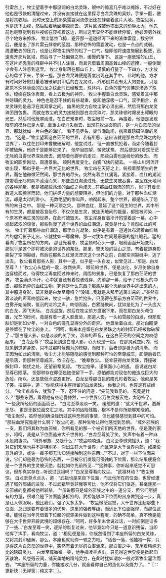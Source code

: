 引雷台上，牧尘望着手中那温润的白龙灵珠，眼中的惊喜几乎难以掩饰，不过好在他也是很快的清醒过来，并没有直接就在这里探寻白龙灵珠的奥妙，手掌一翻，便是将其收起。
此时天空上的那条雷霆河流依旧还在肆虐着这片大地，牧尘见状，也是跃下山峰，然后贴着地面疾掠而去。
这片区域被他搞出来的动静太大，他先前也是察觉到有些视线在窥视着这边，所以这里显然不能继续停留，他必须另外找寻个地方来修炼。
牧尘低空飞掠，避开那一道道倾泻下来的液体雷霆，数分钟后，便是出了那片雷云肆虐的范围，那种恐怖的雷霆波动，也是一点点的减弱。
周遭散去的压力，也是让得牧尘悄然的松了一口气，旋即他将速度施展到极致，迅速离开那片区域，然后寻了一处偏僻之所，缓慢的落下。
这是一座低矮的山丘，在这片光秃秃的峰群中并不引人注目，而且凭借着周围高耸山峰的遮掩，一般倒很少会有人注意到这里。
牧尘身形落在那山丘上，谨慎的打量了一下四方，方才放心的盘坐下来，手掌一握，那白龙灵珠便是再度出现在其手中。
此时的他，方才有时间好好的打量着被破解封印后的白龙灵珠。
外形倒并没有太大的变化，只是那原本珠体表面的白龙之纹此时已经散去，珠体内，白色的雾气仿佛是渗透了珠体，缭绕在珠体表面，看上去极为的神异。
牧尘手握着白龙灵珠，感受着其中那种磅礴的灵力。
神色也是忍不住的有些凝重，旋即他深吸一口气，双手相合，白龙灵珠则是悬浮在其双掌之间。
幽黑的灵力自牧尘掌心涌出来，然后将那白龙灵珠团团包裹。
而就在牧尘的灵力接触到那白龙灵珠时，那灵珠顿时爆发出耀眼的光芒，然后将他笼罩而进，在白芒笼罩时，牧尘眼前一花。
再接着，他便是发现眼前的模样已是大变...重重山峰消失而去，出现在牧尘面前的，是一片白茫茫的世界，那就犹如一片白色的海洋。
看不见尽头，雾气涌动间，携带着磅礴浩瀚的灵力。
“这是...”牧尘望着这白茫茫的世界，若有所思，这应该就是那白龙灵珠之内的世界了，以往在封印未曾被破解时，他尝试过。
但一直被抗拒着，而如今随着封印被破解，他终于是能够进来了。
他举目四望，微微犹豫。
然后便是对着这茫茫无际的白雾世界深处而去，而随着他脚步的走过，那些白雾也是纷纷的散去。
而牧尘的脚步刚动，周遭景象。
顿时再度变化，白雾飞快的褪去。
一些山川河流开始出现，那似乎是一片巨大无比的世界。
牧尘站在天际之上，俯视着那陌生的世界，而在他微微茫然间，那世界的尽头，突然有着血红涌现，紧接着，血红的潮流携带着无尽的阴冷滚滚而来，那些血红潮流过处，无数生灵被吞食，甚至连天地间的各种能量，都是被那些荡漾的血红之色湮灭...在那血红潮流的前方，似乎有着无数道人影腾空而起，他们拼尽力量的想要阻拦，但他们的力量，对于那种血红潮流，却是太过的渺小。
无数绝望的惨叫声，响彻起来，整个世界，都是陷入了恐怖的末日之中。
那是一种灭顶之灾。
那种血红，蔓延了这个陌生的世界，其中所有的生灵，都是被吞食殆尽，不仅仅是生灵，就连天地间的能量，都是被污染...一个原本充满生灵的世界，在此时被毁灭。
牧尘浑身冒着冷汗的望着这一幕，心中涌起浓浓的惊骇，那些弥漫了这个世界的血红潮流，究竟是什么？竟然如此的可怕。
牧尘盯着那些血红潮流，那里血光凝聚，似乎是有着一道通体布满着血红鳞片的虚幻影子走出，它就犹如一尊魔神，那一对犹如世间最邪恶的猩红瞳孔，猛的看向了牧尘所在的方向。
那目光看来，牧尘顿时心头一骇，眼前画面开始变幻，那似乎是这个即将被灭绝的世界的某处，那里，擎天般的巨山之顶，有着数道身影撕裂了空间裂缝，然后在那些血红潮流湮灭这个世界之前，自那空间裂缝中，逃了出去。
牧尘看着那些人影，其中一道，似乎是一头白发，似曾见过...“那是...白龙至尊？！”牧尘心头猛的一震，骇然失声。
眼前的世界，便是淡化，岁月仿佛自身边穿梭而过，待得牧尘再度回过神来时，周围的景象，已是恢复了那白茫茫的世界。
牧尘满头冷汗，心中犹自还有着惊骇残存，先前那一幕，给予了他极大的冲击，那些诡异的血红生物，究竟是什么东西？那些从那个灭绝世界中逃出来的人，其中那道身影，莫非就是白龙至尊吗？“没错...我就是从那里逃离出来的...”突然有着淡淡的声音响彻起来，牧尘一骇，急忙抬头，只见得在那前方白茫茫的世界中，白雾开始凝聚，低沉的龙吟之声，响彻而起，白雾凝聚间，犹如是化为了一头庞大的白龙，腾飞天际。
白龙盘旋，然后在牧尘前方盘踞下来，而在那白龙头颅位置，光芒闪烁间，竟是有着一道人影盘坐，那道人影，一头如雪般的白发，但那皮肤却是犹如少年，一对白色的瞳孔显得分外的奇异。
他盘坐着白龙，那对白瞳便是停留在了牧尘的身上。
“呵呵，看来本座留在白龙灵珠之内的封印已经被你破解了...”那白瞳人影，似是淡淡的笑了笑，温和的声音，在这白茫茫的空间之内响彻起来。
“白龙至尊？”牧尘见到这白瞳人影，心头也是一震。
在那灵藏空间内，他就见到这道身影，只不过那时候颇为的模糊，而眼下，后者却是极为的清晰。
而正因为如此的清晰，牧尘方才能够隐隐的感觉到那种可怕的至尊威压，即便后者已是陨落，但那种至尊威压，依旧存在。
“晚辈牧尘。
侥幸获得白龙灵珠，莽撞破解封印，惊扰之处，还望前辈见谅。
”牧尘抱拳，谨慎而小心的道。
虽说这白龙至尊已陨落。
但那种存在即便是随便留下一手，恐怕都能对现在的他造成巨大的危险，所以，还是放低点姿态更好。
白龙至尊那白色的瞳孔盯着牧尘，他似是笑了笑，摆摆手，道：“你能获得本座所留的白龙灵珠。
你我之间，也算是有些缘分。
”牧尘点点头，犹豫了一下，忍不住的问道：“先前我看见的。
究竟是什么？”那些东西，看得他有些毛骨悚然，一个世界亿万生灵被灭绝，太恐怖了。
“一些我所经历的画面而已。
”白龙至尊淡淡一笑。
缓缓的道：“这大千世界，浩瀚无尽。
更是无数位面交汇之地，其中的凶险残酷，根本不是你所能够知晓的。
”牧尘默然，虽然他的确没经历过这种恐怖的事情，但也能够感觉到其中的可怕。
“那些血潮究竟是什么啊？”牧尘问道，那种生物让得他感觉到恐惧。
“域外邪族的一支，我们将其称为血邪族，你所看见的那一个被它们所灭绝的世界，便是我的家乡，呵呵，我是从下位面逃来大千世界的...”白龙至尊笑了笑，笑声中有着一种麻木般的凄凉。
“域外邪族...又是什么？”牧尘喃喃道。
白龙至尊微微摇头，道：“我对它们知晓也并不是特别多，你出生在大千世界，而且算是大千世界内部，如果没意外的话，或许一辈子都无法知晓接触到这些东西...”“不过，对于一些下位面来说，它们却是最为恐怖的东西，一旦被它们发现可侵蚀的下位面，那么结果便将会是一个世界的生灵被灭绝，就犹如你先前所见...”“这种事，你听起来感觉不可思议，但却真实存在...听说过武祖吗？”白龙至尊看向牧尘。
“武祖林动？”牧尘微惊。
白龙至尊点点头，道：“武祖也是来自下位面，而且他所在的位面，也曾经遭遇了域外邪族的进攻，不过武祖毕竟非我等可比，他不仅将它们驱逐，甚至连那一支邪族的皇都被他所斩杀。
”“虽说那只是域外邪族之中的一道分支，但它们所拥有的力量，很难会是下位面能够抵挡的，武祖能够以下位面的出身做到这一步，真是让人佩服啊，他比我们，强了太多太多。
”牧尘微感震撼，大千世界比起那些下位面，总归是要有着很多的优势，这里的强者等级，而远比下位面强悍，而那位武祖，能够在当年凭借着下位面的资源条件做到这种程度，的确不简单，真不愧是能够在大千世界开辟武境的超级存在...“呵呵，好多年未曾说过话，一时间倒是话多了一些...”白龙至尊一笑，逐渐的恢复过来，他毕竟如今只是一道意识残留，当即他挥了挥手，看向牧尘，道：“相见便是缘，你既然得到了本座所留的白龙灵珠，又将其封印破解，那么，本座也就助你一臂之力吧。
”话音一落，他袖袍一挥，只见得这片白茫茫的世界中，突然有着无尽的白雾涌来，那白雾之中，充斥着精纯无比的磅礴灵力。
白龙至尊微微一笑，他手指凌空点出，只见得这世界便是掀起滔天骇浪，风卷残云间，铺天盖地的精纯灵力，在此时犹如潮水一般对着牧尘灌注而去。
“本座所留的力量，你能接收几分，就全看你自己的造化以及能力了。
”〖∷更新快∷无弹窗∷纯文字∷〗。
